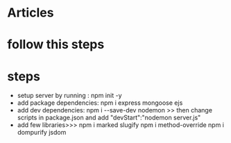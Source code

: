 # Articles
# follow this steps
# steps
 * setup server by running : npm init -y
 * add package dependencies: npm i express mongoose ejs
 * add dev dependencies: npm i --save-dev nodemon >> then change scripts in package.json and add "devStart":"nodemon server.js"
 * add few libraries>>> 
 npm i marked slugify
 npm i method-override
 npm i dompurify jsdom